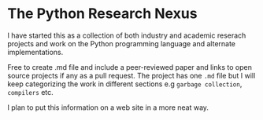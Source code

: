 # The Python Research Nexus

I have started this as a collection of both industry and academic reserach projects and work on the Python programming 
language and alternate implementations.

Free to create .md file and include a peer-reviewed paper and links to open source projects if any as a pull request. 
The project has one `.md` file but I will keep categorizing the work in different sections e.g `garbage collection`, 
`compilers` etc.

I plan to put this information on a web site in a more neat way.
